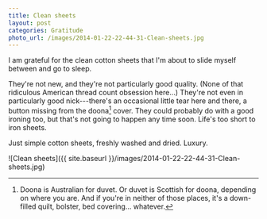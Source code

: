 ```yaml
---
title: Clean sheets
layout: post
categories: Gratitude
photo_url: /images/2014-01-22-22-44-31-Clean-sheets.jpg
---
```


I am grateful for the clean cotton sheets that I'm about to slide myself between and go to sleep.

They're not new, and they're not particularly good quality. (None of that ridiculous American thread count obsession here…) They're not even in particularly good nick---there's an occasional little tear here and there, a button missing from the doona[^1] cover. They could probably do with a good ironing too, but that's not going to happen any time soon. Life's too short to iron sheets.

Just simple cotton sheets, freshly washed and dried. Luxury.

![Clean sheets]({{ site.baseurl }}/images/2014-01-22-22-44-31-Clean-sheets.jpg)


[^1]: Doona is Australian for duvet. Or duvet is Scottish for doona, depending on where you are. And if you're in neither of those places, it's a down-filled quilt, bolster, bed covering… whatever.
